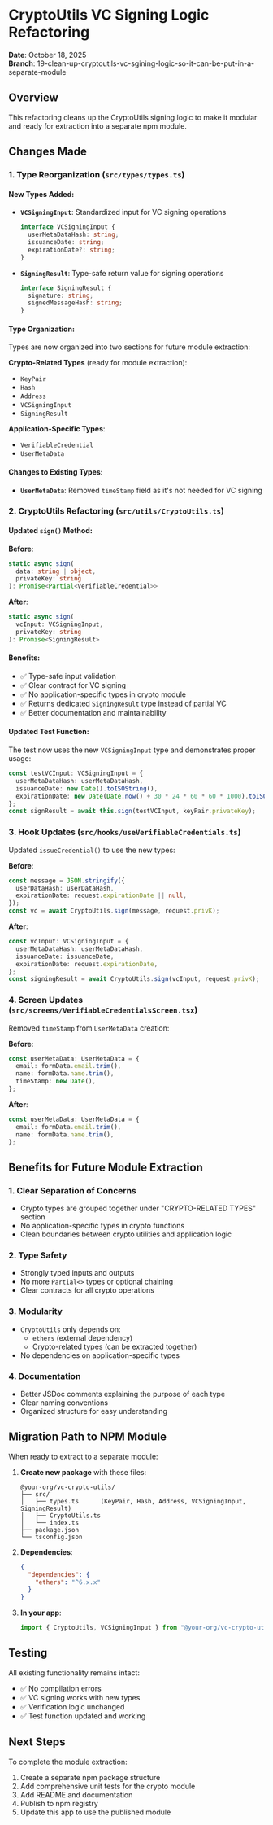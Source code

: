 # CryptoUtils VC Signing Logic Refactoring

**Date**: October 18, 2025  
**Branch**: 19-clean-up-cryptoutils-vc-sgining-logic-so-it-can-be-put-in-a-separate-module

## Overview

This refactoring cleans up the CryptoUtils signing logic to make it modular and ready for extraction into a separate npm module.

## Changes Made

### 1. Type Reorganization (`src/types/types.ts`)

#### New Types Added:

- **`VCSigningInput`**: Standardized input for VC signing operations

  ```typescript
  interface VCSigningInput {
    userMetaDataHash: string;
    issuanceDate: string;
    expirationDate?: string;
  }
  ```

- **`SigningResult`**: Type-safe return value for signing operations
  ```typescript
  interface SigningResult {
    signature: string;
    signedMessageHash: string;
  }
  ```

#### Type Organization:

Types are now organized into two sections for future module extraction:

**Crypto-Related Types** (ready for module extraction):

- `KeyPair`
- `Hash`
- `Address`
- `VCSigningInput`
- `SigningResult`

**Application-Specific Types**:

- `VerifiableCredential`
- `UserMetaData`

#### Changes to Existing Types:

- **`UserMetaData`**: Removed `timeStamp` field as it's not needed for VC signing

### 2. CryptoUtils Refactoring (`src/utils/CryptoUtils.ts`)

#### Updated `sign()` Method:

**Before**:

```typescript
static async sign(
  data: string | object,
  privateKey: string
): Promise<Partial<VerifiableCredential>>
```

**After**:

```typescript
static async sign(
  vcInput: VCSigningInput,
  privateKey: string
): Promise<SigningResult>
```

#### Benefits:

- ✅ Type-safe input validation
- ✅ Clear contract for VC signing
- ✅ No application-specific types in crypto module
- ✅ Returns dedicated `SigningResult` type instead of partial VC
- ✅ Better documentation and maintainability

#### Updated Test Function:

The test now uses the new `VCSigningInput` type and demonstrates proper usage:

```typescript
const testVCInput: VCSigningInput = {
  userMetaDataHash: userMetaDataHash,
  issuanceDate: new Date().toISOString(),
  expirationDate: new Date(Date.now() + 30 * 24 * 60 * 60 * 1000).toISOString(),
};
const signResult = await this.sign(testVCInput, keyPair.privateKey);
```

### 3. Hook Updates (`src/hooks/useVerifiableCredentials.ts`)

Updated `issueCredential()` to use the new types:

**Before**:

```typescript
const message = JSON.stringify({
  userDataHash: userDataHash,
  expirationDate: request.expirationDate || null,
});
const vc = await CryptoUtils.sign(message, request.privK);
```

**After**:

```typescript
const vcInput: VCSigningInput = {
  userMetaDataHash: userMetaDataHash,
  issuanceDate: issuanceDate,
  expirationDate: request.expirationDate,
};
const signingResult = await CryptoUtils.sign(vcInput, request.privK);
```

### 4. Screen Updates (`src/screens/VerifiableCredentialsScreen.tsx`)

Removed `timeStamp` from `UserMetaData` creation:

**Before**:

```typescript
const userMetaData: UserMetaData = {
  email: formData.email.trim(),
  name: formData.name.trim(),
  timeStamp: new Date(),
};
```

**After**:

```typescript
const userMetaData: UserMetaData = {
  email: formData.email.trim(),
  name: formData.name.trim(),
};
```

## Benefits for Future Module Extraction

### 1. Clear Separation of Concerns

- Crypto types are grouped together under "CRYPTO-RELATED TYPES" section
- No application-specific types in crypto functions
- Clean boundaries between crypto utilities and application logic

### 2. Type Safety

- Strongly typed inputs and outputs
- No more `Partial<>` types or optional chaining
- Clear contracts for all crypto operations

### 3. Modularity

- `CryptoUtils` only depends on:
  - `ethers` (external dependency)
  - Crypto-related types (can be extracted together)
- No dependencies on application-specific types

### 4. Documentation

- Better JSDoc comments explaining the purpose of each type
- Clear naming conventions
- Organized structure for easy understanding

## Migration Path to NPM Module

When ready to extract to a separate module:

1. **Create new package** with these files:

   ```
   @your-org/vc-crypto-utils/
   ├── src/
   │   ├── types.ts      (KeyPair, Hash, Address, VCSigningInput, SigningResult)
   │   ├── CryptoUtils.ts
   │   └── index.ts
   ├── package.json
   └── tsconfig.json
   ```

2. **Dependencies**:

   ```json
   {
     "dependencies": {
       "ethers": "^6.x.x"
     }
   }
   ```

3. **In your app**:
   ```typescript
   import { CryptoUtils, VCSigningInput } from "@your-org/vc-crypto-utils";
   ```

## Testing

All existing functionality remains intact:

- ✅ No compilation errors
- ✅ VC signing works with new types
- ✅ Verification logic unchanged
- ✅ Test function updated and working

## Next Steps

To complete the module extraction:

1. Create a separate npm package structure
2. Add comprehensive unit tests for the crypto module
3. Add README and documentation
4. Publish to npm registry
5. Update this app to use the published module
